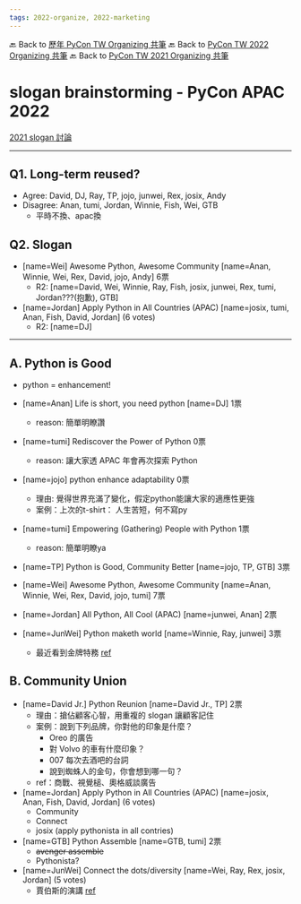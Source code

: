 ```yaml
---
tags: 2022-organize, 2022-marketing
---
```


🔙 Back to [歷年 PyCon TW Organizing 共筆](/ryPr7SFyP/%2FHM5mHCFKQCu7-W5ea8ITcw%3Fview)
🔙 Back to [PyCon TW 2022 Organizing 共筆](/F4qRbwIsQXWH5B6cZ6Pzyw)
🔙 Back to [PyCon TW 2021 Organizing 共筆](/Wb9vQrfJQk-5tPoPR23hwA)


# slogan brainstorming - PyCon APAC 2022

[2021 slogan 討論](https://docs.google.com/spreadsheets/d/1TSSFGvhBLy2Q22qvPHqAkK54QDqndzy3/edit#gid=1396777983)

---

## Q1. Long-term reused?

- Agree: David, DJ, Ray, TP, jojo, junwei, Rex, josix, Andy
- Disagree: Anan, tumi, Jordan, Winnie, Fish, Wei, GTB
    - 平時不換、apac換 

## Q2. Slogan

* [name=Wei] Awesome Python, Awesome Community [name=Anan, Winnie, Wei, Rex, David, jojo, Andy] 6票
    * R2: [name=David, Wei, Winnie, Ray, Fish, josix, junwei, Rex, tumi, Jordan???(抱歉), GTB]
* [name=Jordan] Apply Python in All Countries (APAC) [name=josix, tumi, Anan, Fish, David, Jordan] (6 votes)
    * R2: [name=DJ]

---

## A. Python is Good

* python = enhancement!

* [name=Anan] Life is short, you need python [name=DJ] 1票
    * reason: 簡單明瞭讚
* [name=tumi] Rediscover the Power of Python 0票
    * reason: 讓大家透 APAC 年會再次探索 Python
* [name=jojo] python enhance adaptability 0票
    * 理由: 覺得世界充滿了變化，假定python能讓大家的適應性更強
    * 案例：上次的t-shirt： 人生苦短，何不寫py
* [name=tumi] Empowering (Gathering) People with Python 1票
    * reason: 簡單明瞭ya
* [name=TP] Python is Good, Community Better [name=jojo, TP, GTB] 3票
* [name=Wei] Awesome Python, Awesome Community [name=Anan, Winnie, Wei, Rex, David, jojo, tumi] 7票
* [name=Jordan] All Python, All Cool (APAC) [name=junwei, Anan] 2票
* [name=JunWei] Python maketh world [name=Winnie, Ray, junwei] 3票
    * 最近看到金牌特務 [ref](https://entrepreneurfreddy.blogspot.com/2015/03/manners-maketh-man.html)

## B. Community Union

* [name=David Jr.] Python Reunion [name=David Jr., TP] 2票
    * 理由：搶佔顧客心智，用重複的 slogan 讓顧客記住
    * 案例：說到下列品牌，你對他的印象是什麼？
        * Oreo 的廣告
        * 對 Volvo 的車有什麼印象？
        * 007 每次去酒吧的台詞
        * 說到蜘蛛人的金句，你會想到哪一句？
    * ref：商戰、視覺槌、奧格威談廣告
* [name=Jordan] Apply Python in All Countries (APAC) [name=josix, Anan, Fish, David, Jordan] (6 votes)
    - Community
    - Connect
    - josix (apply pythonista in all contries)
* [name=GTB] Python Assemble [name=GTB, tumi] 2票
    - ~~avenger assemble~~
    - Pythonista?
* [name=JunWei] Connect the dots/diversity [name=Wei, Ray, Rex, josix, Jordan] (5 votes)
    * 賈伯斯的演講 [ref](https://tw.blog.voicetube.com/archives/24781/%E3%80%90%E7%9C%8Bcnn%E5%AD%B8%E8%8B%B1%E6%96%87%E3%80%91%E8%B3%88%E4%BC%AF%E6%96%AF%E6%BC%94%E8%AC%9B%E4%B9%9F%E7%94%A8%E9%81%8E%EF%BC%8Cconnect-dots%E6%98%AF%E4%BB%80%E9%BA%BC%E6%84%8F%E6%80%9D/)
